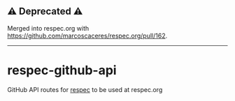 ## ⚠ Deprecated ⚠

Merged into respec.org with https://github.com/marcoscaceres/respec.org/pull/162.

---

# respec-github-api

GitHub API routes for [respec](https://github.com/w3c/respec) to be used at respec.org
